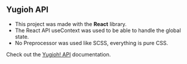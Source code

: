 ## Yugioh API

 - This project was made with the **React** library. 
 - The React API useContext was used to be able to handle the global state.
 - No Preprocessor was used like SCSS, everything is pure CSS.

Check out the [Yugioh! API](https://db.ygoprodeck.com/api-guide-v2/) documentation.
